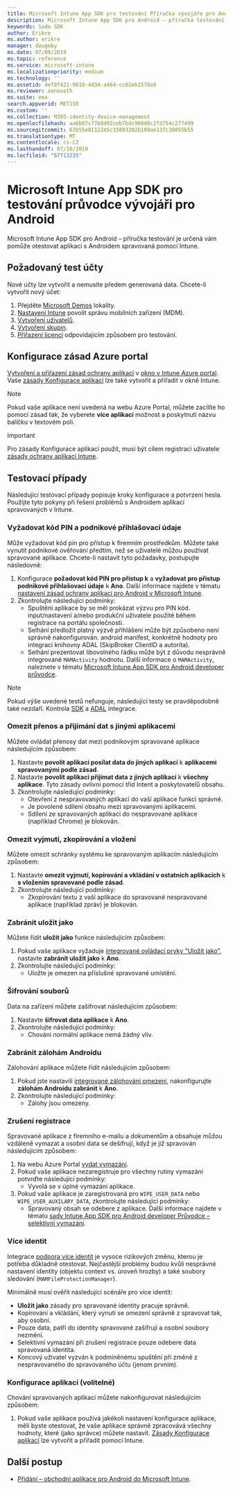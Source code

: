 ```yaml
---
title: Microsoft Intune App SDK pro testování Příručka vývojáře pro Android
description: Microsoft Intune App SDK pro Android – příručka testování umožňuje testovat svou aplikaci s Androidem spravovaná pomocí Intune.
keywords: Sada SDK
author: Erikre
ms.author: erikre
manager: dougeby
ms.date: 07/09/2019
ms.topic: reference
ms.service: microsoft-intune
ms.localizationpriority: medium
ms.technology: ''
ms.assetid: 4ef8f421-9610-4d34-a464-cc02eb1578a9
ms.reviewer: aanavath
ms.suite: ems
search.appverid: MET150
ms.custom: ''
ms.collection: M365-identity-device-management
ms.openlocfilehash: aa6b07c77b0d92ceb7bdc960d8c2fd754c277499
ms.sourcegitcommit: 63b55e81122e5c15893302b109ae137c30855b55
ms.translationtype: MT
ms.contentlocale: cs-CZ
ms.lasthandoff: 07/10/2019
ms.locfileid: "67713235"
---
```

# <a name="microsoft-intune-app-sdk-for-android-developers-testing-guide"></a>Microsoft Intune App SDK pro testování průvodce vývojáři pro Android

Microsoft Intune App SDK pro Android – příručka testování je určená vám pomůže otestovat aplikaci s Androidem spravovaná pomocí Intune.  

## <a name="prerequisite-test-accounts"></a>Požadovaný test účty
Nové účty lze vytvořit a nemusíte předem generovaná data. Chcete-li vytvořit nový účet:
1. Přejděte [Microsoft Demos](https://demos.microsoft.com/environments/create/tenant) lokality. 
2. [Nastavení Intune](https://docs.microsoft.com/intune/setup-steps) povolit správu mobilních zařízení (MDM).
3. [Vytvoření uživatelů](https://docs.microsoft.com/intune/users-add).
4. [Vytvoření skupin](https://docs.microsoft.com/intune/groups-add).
5. [Přiřazení licencí](https://docs.microsoft.com/intune/licenses-assign) odpovídajícím způsobem pro testování.


## <a name="azure-portal-policy-configuration"></a>Konfigurace zásad Azure portal
[Vytvoření a přiřazení zásad ochrany aplikací](https://docs.microsoft.com/intune/app-protection-policies) v [okno v Intune Azure portal](https://portal.azure.com/?feature.customportal=false#blade/Microsoft_Intune_Apps/MainMenu/14/selectedMenuItem/Overview). Vaše [zásady Konfigurace aplikací](https://docs.microsoft.com/intune/app-configuration-policies-overview) lze také vytvořit a přiřadit v okně Intune.

> [!NOTE]
> Pokud vaše aplikace není uvedená na webu Azure Portal, můžete zacílíte ho pomocí zásad tak, že vyberete **více aplikací** možnost a poskytnutí názvu balíčku v textovém poli.

> [!IMPORTANT]
> Pro zásady Konfigurace aplikací použít, musí být cílem registraci uživatele [zásady ochrany aplikací Intune](https://docs.microsoft.com/intune/app-protection-policy).

## <a name="test-cases"></a>Testovací případy

Následující testovací případy popisuje kroky konfigurace a potvrzení hesla. Použijte tyto pokyny při řešení problémů s Androidem aplikací spravovaných v Intune.

### <a name="required-pin-and-corporate-credentials"></a>Vyžadovat kód PIN a podnikové přihlašovací údaje

Může vyžadovat kód pin pro přístup k firemním prostředkům. Můžete také vynutit podnikové ověřování předtím, než se uživatelé můžou používat spravované aplikace. Chcete-li nastavit tyto požadavky, postupujte následovně:

1. Konfigurace **požadovat kód PIN pro přístup k** a **vyžadovat pro přístup podnikové přihlašovací údaje** k **Ano**. Další informace najdete v tématu [nastavení zásad ochrany aplikací pro Android v Microsoft Intune](app-protection-policy-settings-android.md#access-requirements).
2. Zkontrolujte následující podmínky:
    - Spuštění aplikace by se měl prokázat výzvu pro PIN kód. input/nastavení a/nebo produkční uživatele použité během registrace na portálu společnosti.
    - Selhání předložit platný výzvě přihlášení může být způsobeno není správně nakonfigurován. android manifest, konkrétně hodnoty pro integraci knihovny ADAL (SkipBroker ClientID a autorita).
    - Selhání prezentovat libovolného řádku může být z důvodu nesprávně integrované `MAMActivity` hodnotu. Další informace o `MAMActivity`, naleznete v tématu [Microsoft Intune App SDK pro Android developer průvodce](app-sdk-android.md).

> [!NOTE] 
> Pokud výše uvedené testů nefunguje, následující testy se pravděpodobně také nezdaří. Kontrola [SDK](app-sdk-android.md##sdk-integration) a [ADAL](app-sdk-android.md#configure-azure-active-directory-authentication-library-adal) integrace.

### <a name="restrict-transferring-and-receiving-data-with-other-apps"></a>Omezit přenos a přijímání dat s jinými aplikacemi
Můžete ovládat přenosy dat mezi podnikovým spravované aplikace následujícím způsobem:

1. Nastavte **povolit aplikaci posílat data do jiných aplikací** k **aplikacemi spravovanými podle zásad**.
2. Nastavte **povolit aplikaci přijímat data z jiných aplikací** k **všechny aplikace**. Tyto zásady ovlivní pomocí tříd Intent a poskytovatelů obsahu.
3. Zkontrolujte následující podmínky:
    - Otevření z nespravovaných aplikací do vaší aplikace funkcí správně.
    - Je povolené sdílení obsahu mezi spravovanými aplikacemi.
    - Sdílení ze spravovaných aplikací do nespravované aplikace (například Chrome) je blokován.

### <a name="restrict-cut-copy-and-paste"></a>Omezit vyjmutí, zkopírování a vložení
Můžete omezit schránky systému ke spravovaným aplikacím následujícím způsobem:

1. Nastavte **omezit vyjmutí, kopírování a vkládání v ostatních aplikacích** k **s vložením spravované podle zásad**.
2. Zkontrolujte následující podmínky:
    - Zkopírování textu z vaší aplikace do spravované nespravované aplikace (například zpráv) je blokován.

### <a name="prevent-save-as"></a>Zabránit **uložit jako**
Můžete řídit **uložit jako** funkce následujícím způsobem:

1. Pokud vaše aplikace vyžaduje [integrované ovládací prvky "Uložit jako"](app-sdk-android.md#example-determine-if-saving-to-device-or-cloud-storage-is-permitted), nastavte **zabránit uložit jako** k **Ano**.
2. Zkontrolujte následující podmínky:
    - Uložte je omezen na příslušné spravované umístění.

### <a name="file-encryption"></a>Šifrování souborů
Data na zařízení můžete zašifrovat následujícím způsobem:

1. Nastavte **šifrovat data aplikace** k **Ano**.
2. Zkontrolujte následující podmínky:
    - Chování normální aplikace nemá žádný vliv.

### <a name="prevent-android-backups"></a>Zabránit zálohám Androidu
Zálohování aplikace můžete řídit následujícím způsobem:

1. Pokud jste nastavili [integrované zálohování omezení](app-sdk-android.md#protecting-backup-data), nakonfigurujte **zálohám Androidu zabránit** k **Ano**.
2. Zkontrolujte následující podmínky:
    - Zálohy jsou omezeny.

### <a name="unenrollment"></a>Zrušení registrace
Spravované aplikace z firemního e-mailu a dokumentům a obsahuje můžou vzdáleně vymazat a osobní data se dešifrují, když je již spravován následujícím způsobem:

1. Na webu Azure Portal [vydat vymazání](https://docs.microsoft.com/intune/apps-selective-wipe).
2. Pokud vaše aplikace nezaregistruje pro všechny rutiny vymazání potvrďte následující podmínky:
    - Vyvolá se v úplné vymazání aplikace.
3. Pokud vaše aplikace je zaregistrovaná pro `WIPE_USER_DATA` nebo `WIPE_USER_AUXILARY_DATA`, zkontrolujte následující podmínky:
    - Spravovaný obsah se odebere z aplikace. Další informace najdete v tématu [sady Intune App SDK pro Android developer Průvodce – selektivní vymazání](app-sdk-android.md#selective-wipe).

### <a name="multi-identity"></a>Více identit
Integrace [podpora více identit](app-sdk-android.md#multi-identity-optional) je vysoce rizikových změnu, kterou je potřeba důkladně otestovat. Nejčastější problémy budou kvůli nesprávné nastavení identity (objektu context vs. úroveň hrozby) a také soubory sledování (`MAMFileProtectionManager`).

Minimálně musí ověřit následující scénáře pro více identit:

- **Uložit jako** zásady pro spravované identity pracuje správně.
- Kopírování a vkládání, který vynutí se omezení správně z spravovat tak, aby osobní.
- Pouze data, patří do identity spravované zašifrují a osobní soubory nezmění.
- Selektivní vymazání při zrušení registrace pouze odebere data spravovaná identita.
- Koncový uživatel vyzván k podmíněnému spuštění při změně z nespravovaného do spravovaného účtu (jenom prvním).

### <a name="app-configuration-optional"></a>Konfigurace aplikací (volitelné)
Chování spravovaných aplikací můžete nakonfigurovat následujícím způsobem:

1. Pokud vaše aplikace používá jakékoli nastavení konfigurace aplikace, měli byste otestovat, že vaše aplikace správně zpracovává všechny hodnoty, které (jako správce) můžete nastavit. [Zásady Konfigurace aplikací](https://docs.microsoft.com/intune/app-configuration-policies-overview) lze vytvořit a přiřadit pomocí Intune.

## <a name="next-steps"></a>Další postup

- [Přidání – obchodní aplikace pro Android do Microsoft Intune](lob-apps-android.md).
